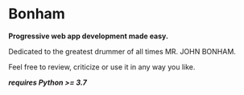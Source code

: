 # Bonham

**Progressive web app development made easy.**

Dedicated to the greatest drummer of all times MR. JOHN BONHAM.


Feel free to review, criticize or use it in any way you like.

***requires Python >= 3.7***
